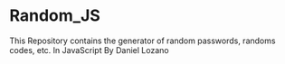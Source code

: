 # Random_JS
This Repository contains the generator of random passwords, randoms codes, etc. In JavaScript
By Daniel Lozano
